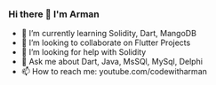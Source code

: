 ### Hi there 👋 I'm Arman


- 🌱 I’m currently learning Solidity, Dart, MangoDB
- 👯 I’m looking to collaborate on Flutter Projects
- 🤔 I’m looking for help with Solidity
- 💬 Ask me about Dart, Java, MsSQl, MySql, Delphi
- 📫 How to reach me: youtube.com/codewitharman
